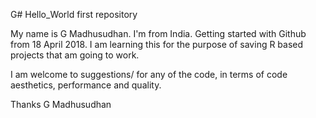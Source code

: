 G# Hello_World
first repository

My name is G Madhusudhan.
I'm from India.
Getting started with Github from 18 April 2018.
I am learning this for the purpose of saving R based projects that am going to work.

I am welcome to suggestions/ for any of the code, in terms of code aesthetics, performance and quality.

Thanks
G Madhusudhan
